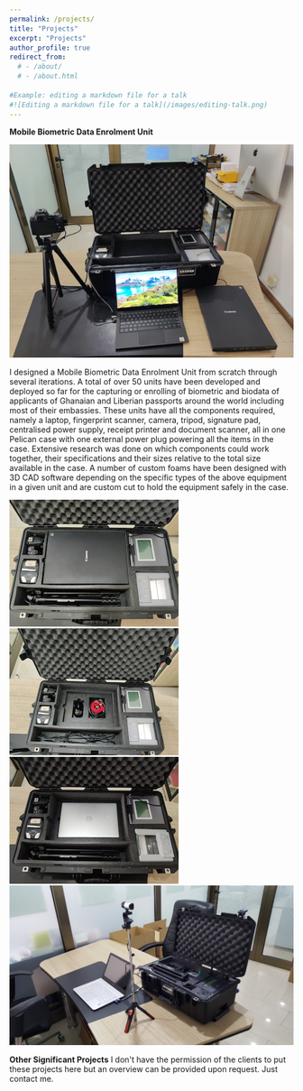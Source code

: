 ```yaml
---
permalink: /projects/
title: "Projects"
excerpt: "Projects"
author_profile: true
redirect_from: 
  # - /about/
  # - /about.html

#Example: editing a markdown file for a talk
#![Editing a markdown file for a talk](/images/editing-talk.png)
---
```

**Mobile Biometric Data Enrolment Unit**  

<p align="center">
  <img src="/images/mobile_unit.jpg" />
</p>

I designed a Mobile Biometric Data Enrolment Unit from scratch through several iterations. A total of over 50 units have been developed and deployed so far for the capturing or enrolling of biometric and biodata of applicants of Ghanaian and Liberian passports around the world including most of their embassies. These units have all the components required, namely a laptop, fingerprint scanner, camera, tripod, signature pad, centralised power supply, receipt printer and document scanner, all in one Pelican case with one external power plug powering all the items in the case. Extensive research was done on which components could work together, their specifications and their sizes relative to the total size available in the case. A number of custom foams have been designed with 3D CAD software depending on the specific types of the above equipment in a given unit and are custom cut to hold the equipment safely in the case.

![Mobile Enrolment Unit](/images/mobile_unit_2.jpg)
![Mobile Enrolment Unit](/images/mobile_unit_3.jpg)   
![Mobile Enrolment Unit](/images/mobile_unit_1.jpg)
![Mobile Enrolment Unit](/images/mobile_unit_4.jpg)


**Other Significant Projects**
I don't have the permission of the clients to put these projects here but an overview can be provided upon request. Just contact me.